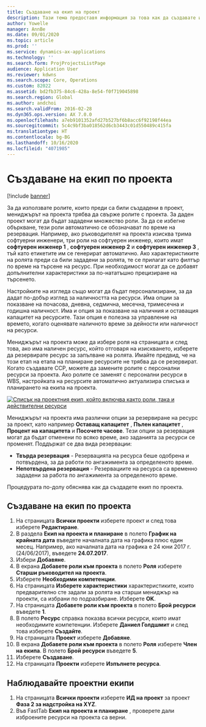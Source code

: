 ```yaml
---
title: Създаване на екип на проект
description: Тази тема предоставя информация за това как да създавате и управлявате екипи по проекти.
author: Yowelle
manager: AnnBe
ms.date: 09/01/2020
ms.topic: article
ms.prod: ''
ms.service: dynamics-ax-applications
ms.technology: ''
ms.search.form: ProjProjectsListPage
audience: Application User
ms.reviewer: kdwns
ms.search.scope: Core, Operations
ms.custom: 82022
ms.assetid: bd2fb375-84c6-428a-8e54-f0f719045898
ms.search.region: Global
ms.author: andchoi
ms.search.validFrom: 2016-02-28
ms.dyn365.ops.version: AX 7.0.0
ms.openlocfilehash: a7eb9101352afd27b527bf6b8acc6f92198f44ea
ms.sourcegitcommit: 5c4c9bf3ba018562d6cb3443c01d550489c415fa
ms.translationtype: HT
ms.contentlocale: bg-BG
ms.lasthandoff: 10/16/2020
ms.locfileid: "4071985"
---
```

# <a name="create-a-project-team"></a>Създаване на екип по проекта

[!include [banner](../includes/banner.md)]

За да използвате ролите, които преди са били създадени в проект, мениджърът на проекта трябва да свърже ролите с проекта. За даден проект могат да бъдат зададени множество роли. За да се избегне объркване, тези роли автоматично се обозначават по време на резервация. Например, ако ръководителят на проекта изисква трима софтуерни инженери, три роли на софтуерен инженер, които имат **софтуерен инженер 1** , **софтуерен инженер 2** и **софтуерен инженер 3** , тъй като етикетите им се генерират автоматично. Ако характеристиките на ролята преди са били зададени за ролята, те се прилагат като филтър по време на търсене на ресурс. При необходимост могат да се добавят допълнителни характеристики за по-нататъшно прецизиране на търсенето.

Настройките на изгледа също могат да бъдат персонализирани, за да дадат по-добър изглед за наличността на ресурси. Има опции за показване на почасова, дневна, седмична, месечна, тримесечна и годишна наличност. Има и опция за показване на наличния и оставащия капацитет на ресурсите. Тази опция е полезна за управление на времето, когато оценявате наличното време за дейности или наличност на ресурси.

Мениджърът на проекта може да избере роля на страницата и след това, ако има наличен ресурс, който отговаря на изискването, изберете да резервирате ресурс за запълване на ролята. Имайте предвид, че на този етап на етапа на планиране ресурсите не трябва да се резервират. Когато създавате ССР, можете да замените ролите с персонални ресурси за проекта. Ако ролите се заменят с персонални ресурси в WBS, настройката на ресурсите автоматично актуализира списъка и планирането на екипа на проекта.

[![Списък на проектния екип, който включва както роли, така и действителни ресурси](./media/projectresourcing03-1024x368.jpg)](./media/projectresourcing03.jpg) 

Мениджърът на проекта има различни опции за резервиране на ресурс за проект, като например **Оставащ капацитет** , **Пълен капацитет** , **Процент на капацитета** и **Посочете часове**. Тези опции за резервация могат да бъдат отменени по всяко време, ако заданията за ресурси се променят. Поддържат се два вида резервации:

- **Твърда резервация** - Резервацията на ресурса беше одобрена и потвърдена, за да работи по ангажимента за определеното време.
- **Непотвърдена резервация** - Резервациите на ресурса са временно зададени за работа по ангажимента за определеното време.

Процедурата по-долу обяснява как да създадете екип по проекта.

## <a name="create-a-project-team"></a>Създаване на екип по проекта

1. На страницата **Всички проекти** изберете проект и след това изберете **Редактиране**.
2. В раздела **Екип на проекта и планиране** в полето **График на крайната дата** въведете началната дата на графика плюс един месец. Например, ако началната дата на графика е 24 юни 2017 г. (24/06/2017), въведете **24.07.2017**.
3. Избери **Добавяне**.
4. В екрана **Добавете роли към проекта** в полето **Роля** изберете **Старши ръководител на проекта**.
5. Изберете **Необходими компетенции**.
6. На страницата **Изберете характеристики** характеристиките, които предварително сте задали за ролята на старши мениджър на проекти, са избрани по подразбиране. Изберете **OK**.
7. На страницата **Добавете роли към проекта** в полето **Брой ресурси** въведете **1**.
8. В полето **Ресурс** справка показва всички ресурси, които имат необходимите компетенции. Изберете **Даниел Голдшмит** и след това изберете **Създайте**.
9. На страницата **Проект** изберете **Добавяне**.
10. В екрана **Добавете роли към проекта** в полето **Роля** изберете **Член на екипа**. В полето **Брой ресурси** въведете **5**.
11. Изберете **Създаване**.
12. На страницата **Проекти** изберете **Изпълнете ресурса**.

## <a name="monitor-project-teams"></a>Наблюдавайте проектни екипи
1. На страницата **Всички проекти** изберете **ИД на проект** за проект **Фаза 2 за надстройка на XYZ**.
2. Във FastTab **Екип на проекта и планиране** , проверете дали изброените ресурси на проекта са верни.
